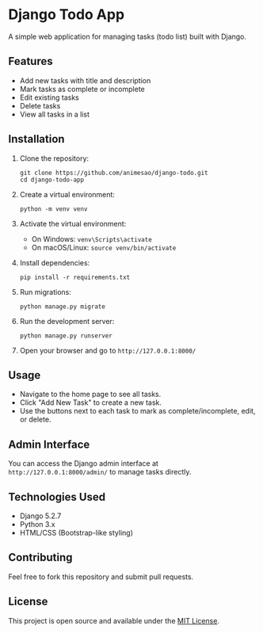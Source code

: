 # Django Todo App

A simple web application for managing tasks (todo list) built with Django.

## Features

- Add new tasks with title and description
- Mark tasks as complete or incomplete
- Edit existing tasks
- Delete tasks
- View all tasks in a list

## Installation

1. Clone the repository:
   ```
   git clone https://github.com/animesao/django-todo.git
   cd django-todo-app
   ```

2. Create a virtual environment:
   ```
   python -m venv venv
   ```

3. Activate the virtual environment:
   - On Windows: `venv\Scripts\activate`
   - On macOS/Linux: `source venv/bin/activate`

4. Install dependencies:
   ```
   pip install -r requirements.txt
   ```

5. Run migrations:
   ```
   python manage.py migrate
   ```

6. Run the development server:
   ```
   python manage.py runserver
   ```

7. Open your browser and go to `http://127.0.0.1:8000/`

## Usage

- Navigate to the home page to see all tasks.
- Click "Add New Task" to create a new task.
- Use the buttons next to each task to mark as complete/incomplete, edit, or delete.

## Admin Interface

You can access the Django admin interface at `http://127.0.0.1:8000/admin/` to manage tasks directly.

## Technologies Used

- Django 5.2.7
- Python 3.x
- HTML/CSS (Bootstrap-like styling)

## Contributing

Feel free to fork this repository and submit pull requests.

## License

This project is open source and available under the [MIT License](LICENSE).

